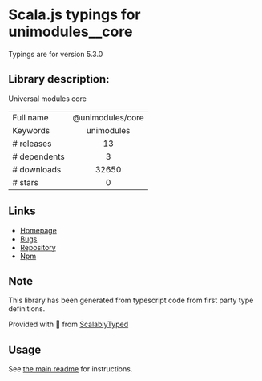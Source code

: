 
# Scala.js typings for unimodules__core

Typings are for version 5.3.0

## Library description:
Universal modules core

|                    |                 |
| ------------------ | :-------------: |
| Full name          | @unimodules/core |
| Keywords           | unimodules |
| # releases         | 13 |
| # dependents       | 3 |
| # downloads        | 32650 |
| # stars            | 0 |

## Links
- [Homepage](https://github.com/expo/expo/tree/master/packages/@unimodules/core)
- [Bugs](https://github.com/expo/expo/issues)
- [Repository](https://github.com/expo/expo)
- [Npm](https://www.npmjs.com/package/%40unimodules%2Fcore)
    


## Note
This library has been generated from typescript code from first party type definitions.

Provided with :purple_heart: from [ScalablyTyped](https://github.com/oyvindberg/ScalablyTyped)

## Usage
See [the main readme](../../readme.md) for instructions.


